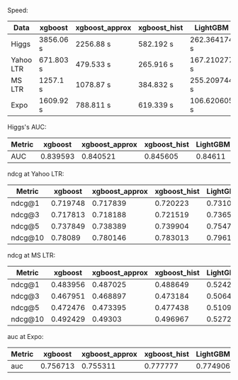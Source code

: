 Speed:

| Data      |  xgboost| xgboost_approx | xgboost_hist |  LightGBM|
|----|  ----| ---- | ----- | ----|
| Higgs|3856.06 s |2256.88 s |582.192 s |262.364174 s |
| Yahoo LTR|671.803 s |479.533 s |265.916 s |167.210277 s |
| MS LTR|1257.1 s |1078.87 s |384.832 s |255.209744 s |
| Expo|1609.92 s |788.811 s |619.339 s |106.620605 s |


Higgs's AUC:

| Metric      |  xgboost| xgboost_approx | xgboost_hist |  LightGBM|
|----|  ----| ---- | ----- | ----|
| AUC|0.839593|0.840521|0.845605|0.84611|


ndcg at Yahoo LTR:

| Metric      |  xgboost| xgboost_approx | xgboost_hist |  LightGBM|
|----|  ----| ---- | ----- | ----|
| ndcg@1|0.719748|0.717839|0.720223|0.731098|
| ndcg@3|0.717813|0.718188|0.721519|0.736522|
| ndcg@5|0.737849|0.738389|0.739904|0.754748|
| ndcg@10|0.78089|0.780146|0.783013|0.796101|


ndcg at MS LTR:

| Metric      |  xgboost| xgboost_approx | xgboost_hist |  LightGBM|
|----|  ----| ---- | ----- | ----|
| ndcg@1|0.483956|0.487025|0.488649|0.524228|
| ndcg@3|0.467951|0.468897|0.473184|0.50649|
| ndcg@5|0.472476|0.473395|0.477438|0.510901|
| ndcg@10|0.492429|0.49303|0.496967|0.527279|


auc at Expo:

| Metric      |  xgboost| xgboost_approx | xgboost_hist |  LightGBM|
|----|  ----| ---- | ----- | ----|
| auc|0.756713|0.755311|0.777777|0.774906|


